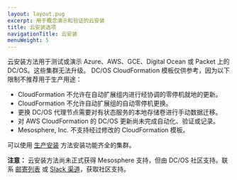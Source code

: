 ```yaml
---
layout: layout.pug
excerpt: 用于概念演示和验证的云安装
title: 云安装选项
navigationTitle: 云安装 
menuWeight: 5
---
```


云安装方法用于测试或演示 Azure、AWS、GCE、Digital Ocean 或 Packet 上的 DC/OS。这些集群无法升级。
DC/OS CloudFormation 模板仅供参考，因为以下限制不推荐用于生产用途：
- CloudFormation 不允许在自动扩展组内进行经协调的零停机就地的更新。
- CloudFormation 不允许自动扩展组的自动零停机更换。
- 更换 DC/OS 代理节点需要对有状态服务的本地存储卷进行手动数据迁移。
- 对 AWS CloudFormation 的 DC/OS 更新尚未完成自动化、验证或记录。
- Mesosphere, Inc. 不支持经过修改的 CloudFormation 模板。

可以使用 [生产安装](/cn/1.11/installing/production/) 方法安装功能齐全的集群。

**注意：** 云安装方法尚未正式获得 Mesosphere 支持，但由 DC/OS 社区支持。联系 [邮寄列表](https://groups.google.com/a/dcos.io/forum/#!forum/users) 或 [Slack 渠道](http://chat.dcos.io/?_ga=2.226911897.58407594.1533244861-1110201164.1520633201)，获取社区支持。
